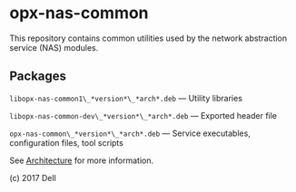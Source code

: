 # opx-nas-common
This repository contains common utilities used by the network abstraction service (NAS) modules.

## Packages
`libopx-nas-common1\_*version*\_*arch*.deb` — Utility libraries  

`libopx-nas-common-dev\_*version*\_*arch*.deb` — Exported header file  

`opx-nas-common\_*version*\_*arch*.deb` — Service executables, configuration files, tool scripts 

See [Architecture](https://github.com/open-switch/opx-docs/wiki/Architecture) for more information.

(c) 2017 Dell
